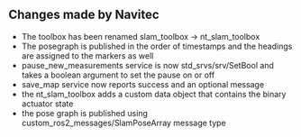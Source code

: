 ## Changes made by Navitec

- The toolbox has been renamed slam_toolbox -> nt_slam_toolbox
- The posegraph is published in the order of timestamps and the headings are assigned to the markers as well
- pause_new_measurements service is now std_srvs/srv/SetBool and takes a boolean argument to set the pause on or off
- save_map service now reports success and an optional message
- the nt_slam_toolbox adds a custom data object that contains the binary actuator state
- the pose graph is published using custom_ros2_messages/SlamPoseArray message type
